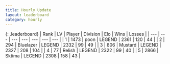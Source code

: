 ```yaml
---
title: Hourly Update
layout: leaderboard
category: hourly
---
```


{: .leaderboard}
| Rank | LV | Player | Division | Elo | Wins | Losses |
| --- | --- | --- | --- | --- | --- | --- |
| <span data-change="0">1</span> | 1473 | <span title="ID: 540690">poon</span> | LEGEND | <span data-change="0">2361</span> | <span data-change="0">120</span> | <span data-change="0">44</span> |
| <span data-change="0">2</span> | 294 | <span title="ID: 221994">Bluelazer</span> | LEGEND | <span data-change="0">2332</span> | <span data-change="0">99</span> | <span data-change="0">49</span> |
| <span data-change="0">3</span> | 806 | <span title="ID: 611082">Mustard</span> | LEGEND | <span data-change="0">2327</span> | <span data-change="0">208</span> | <span data-change="0">104</span> |
| <span data-change="0">4</span> | 77 | <span title="ID: 758005">Relish</span> | LEGEND | <span data-change="0">2322</span> | <span data-change="0">99</span> | <span data-change="0">40</span> |
| <span data-change="0">5</span> | 2866 | <span title="ID: 353063">Sktima</span> | LEGEND | <span data-change="2">2308</span> | <span data-change="3">158</span> | <span data-change="1">43</span> |